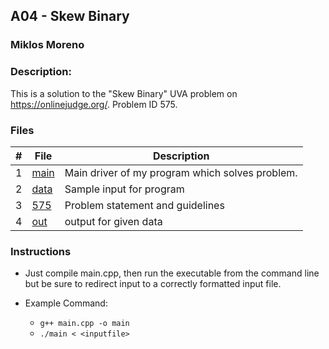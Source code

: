 ## A04 - Skew Binary
### Miklos Moreno
### Description:

This is a solution to the "Skew Binary" UVA problem on https://onlinejudge.org/. Problem ID 575.

### Files

|   #   | File             | Description                                     |
| :---: | ---------------- | ----------------------------------------------- |
|   1   | [main](main.cpp) | Main driver of my program which solves problem. |
|   2   | [data](data.txt) | Sample input for program                        |
|   3   | [575](575.pdf)   | Problem statement and guidelines                |
|   4   | [out](out.txt)   | output for given data                           |

### Instructions

- Just compile main.cpp, then run the executable from the command line but be sure to redirect
input to a correctly formatted input file.

- Example Command:
    - `g++ main.cpp -o main`
    - `./main < <inputfile>`